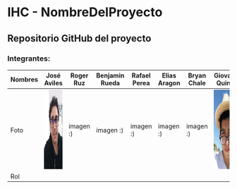 # IHC - NombreDelProyecto

<h2>Repositorio GitHub del proyecto</h2>

<h3>Integrantes:</h3>

| Nombres | José Aviles | Roger Ruz  | Benjamin Rueda  | Rafael Perea | Elias Aragon | Bryan Chale | Giovanni Quintal |
| ------------- | ------------- | ------------- | ------------- | ------------- | ------------- |------------- | ------------- |
| Foto | <img src="Recursos/Fotos/Daroz.jpeg"  width="180" height="180" />  | imagen :) | imagen :) | imagen :) | imagen :) | imagen :) | <img src="Recursos/Fotos/Gio.jpeg" width="180" height="180"> |
| Rol |  | | | | | | |
